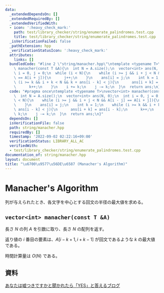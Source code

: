 ```yaml
---
data:
  _extendedDependsOn: []
  _extendedRequiredBy: []
  _extendedVerifiedWith:
  - icon: ':heavy_check_mark:'
    path: test/library_checker/string/enumerate_palindromes.test.cpp
    title: test/library_checker/string/enumerate_palindromes.test.cpp
  _isVerificationFailed: false
  _pathExtension: hpp
  _verificationStatusIcon: ':heavy_check_mark:'
  attributes:
    links: []
  bundledCode: "#line 2 \"string/manacher.hpp\"\ntemplate <typename T>\nvector<int>\
    \ manacher(const T &A){\n  int N = A.size();\n  vector<int> ans(N, 0);\n  int\
    \ i = 0, j = 0;\n  while (i < N){\n    while (i >= j && i + j < N && A[i - j]\
    \ == A[i + j]){\n      j++;\n    }\n    ans[i] = j;\n    int k = 1;\n    while\
    \ (i >= k && i + k < N && k + ans[i - k] < j){\n      ans[i + k] = ans[i - k];\n\
    \      k++;\n    }\n    i += k;\n    j -= k;\n  }\n  return ans;\n}\n"
  code: "#pragma once\ntemplate <typename T>\nvector<int> manacher(const T &A){\n\
    \  int N = A.size();\n  vector<int> ans(N, 0);\n  int i = 0, j = 0;\n  while (i\
    \ < N){\n    while (i >= j && i + j < N && A[i - j] == A[i + j]){\n      j++;\n\
    \    }\n    ans[i] = j;\n    int k = 1;\n    while (i >= k && i + k < N && k +\
    \ ans[i - k] < j){\n      ans[i + k] = ans[i - k];\n      k++;\n    }\n    i +=\
    \ k;\n    j -= k;\n  }\n  return ans;\n}"
  dependsOn: []
  isVerificationFile: false
  path: string/manacher.hpp
  requiredBy: []
  timestamp: '2022-09-02 02:22:16+09:00'
  verificationStatus: LIBRARY_ALL_AC
  verifiedWith:
  - test/library_checker/string/enumerate_palindromes.test.cpp
documentation_of: string/manacher.hpp
layout: document
title: "\u6700\u9577\u56DE\u6587 (Manacher's Algorithm)"
---
```


# Manacher's Algorithm
列が与えられたとき、各文字を中心とする回文の半径の最大値を求める。

## ``vector<int> manacher(const T &A)``
長さ $N$ の列 $A$ を引数に取り、長さ $N$ の配列を返す。

返り値の $i$ 番目の要素は、$A[i-k+1,i+k-1]$ が回文であるような $k$ の最大値である。

時間計算量は $O(N)$ である。

## 資料
[あなたは嘘つきですかと聞かれたら「YES」と答えるブログ](https://snuke.hatenablog.com/entry/2014/12/02/235837)